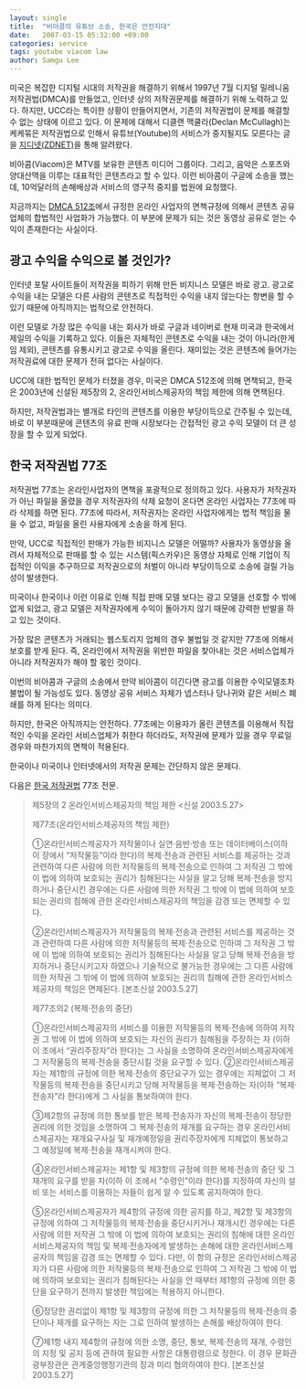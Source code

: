 ```yaml
---
layout: single
title:  "비아콤의 유튜브 소송, 한국은 안전지대"
date:   2007-03-15 05:32:00 +09:00
categories: service
tags: youtube viacom law
author: Samgu Lee
---
```

미국은 복잡한 디지털 시대의 저작권을 해결하기 위해서 1997년 7월 디지털 밀레니움 저작권법(DMCA)를 만들었고, 인터넷 상의 저작권문제를 해결하기 위해 노력하고 있다. 하지만, UCC라는 특이한 상황이 만들어지면서, 기존의 저작권법이 문제를 해결할 수 없는 상태에 이르고 있다. 이 문제에 대해서 디클랜 맥쿨라(Declan McCullagh)는 케케묶은 저작권법으로 인해서 유튜브(Youtube)의 서비스가 중지될지도 모른다는 글을 [지디넷(ZDNET)](http://www.zdnet.co.kr/news/internet/entertainment/0,39031275,39156131,00.htm)을 통해 알려왔다.

비아콤(Viacom)은 MTV를 보유한 콘텐츠 미디어 그룹이다. 그리고, 음악은 스포츠와 양대산맥을 이루는 대표적인 콘텐츠라고 할 수 있다. 이런 비아콤이 구글에 소송을 했는데, 10억달러의 손해배상과 서비스의 영구적 중지를 법원에 요청했다.

지금까지는 [DMCA 512조](http://www.copyright.gov/title17/92chap5.html#512)에서 규정한 온라인 사업자의 면책규정에 의해서 콘텐츠 공유 업체의 합법적인 사업화가 가능했다. 이 부분에 문제가 되는 것은 동영상 공유로 얻는 수익이 존재한다는 사실이다.

## 광고 수익을 수익으로 볼 것인가?

인터넷 포탈 사이트들이 저작권을 피하기 위해 만든 비지니스 모델은 바로 광고. 광고로 수익을 내는 모델은 다른 사람의 콘텐츠로 직접적인 수익을 내지 않는다는 항변을 할 수 있기 때문에 아직까지는 법적으로 안전하다.

이런 모델로 가장 많은 수익을 내는 회사가 바로 구글과 네이버로 현재 미국과 한국에서 제일의 수익을 기록하고 있다. 이들은 자체적인 콘텐츠로 수익을 내는 것이 아니라(한게임 제외), 콘텐츠를 유통시키고 광고로 수익을 올린다. 재미있는 것은 콘텐츠에 들어가는 저작권료에 대한 문제가 전혀 없다는 사실이다.

UCC에 대한 법적인 문제가 터졌을 경우, 미국은 DMCA 512조에 의해 면책되고, 한국은 2003년에 신설된 제5장의 2, 온라인서비스제공자의 책임 제한에 의해 면책된다.

하지만, 저작권법과는 별개로 타인의 콘텐츠를 이용한 부당이득으로 간주될 수 있는데, 바로 이 부분때문에 콘텐츠의 유료 판매 시장보다는 간접적인 광고 수익 모델이 더 큰 성장을 할 수 있게 되었다.

## 한국 저작권법 77조

저작권법 77조는 온라인사업자의 면책을 포괄적으로 정의하고 있다. 사용자가 저작권자가 아닌 파일을 올렸을 경우 저작권자의 삭제 요청이 온다면 온라인 사업자는 77조에 따라 삭제를 하면 된다. 77조에 따라서, 저작권자는 온라인 사업자에게는 법적 책임을 물을 수 없고, 파일을 올린 사용자에게 소송을 하게 된다.

만약, UCC로 직접적인 판매가 가능한 비지니스 모델은 어떨까? 사용자가 동영상을 올려서 자체적으로 판매를 할 수 있는 시스템(픽스카우)은 동영상 자체로 인해 기업이 직접적인 이익을 추구하므로 저작권으로의 처벌이 아니라 부당이득으로 소송에 걸릴 가능성이 발생한다.

미국이나 한국이나 이런 이유로 인해 직접 판매 모델 보다는 광고 모델을 선호할 수 밖에 없게 되었고, 광고 모델은 저작권자에게 수익이 돌아가지 않기 때문에 강력한 반발을 하고 있는 것이다.

가장 많은 콘텐츠가 거래되는 웹스토리지 업체의 경우 불법일 것 같지만 77조에 의해서 보호를 받게 된다. 즉, 온라인에서 저작권을 위반한 파일을 찾아내는 것은 서비스업체가 아니라 저작권자가 해야 할 몫인 것이다.

이번의 비아콤과 구글의 소송에서 만약 비아콤이 이긴다면 광고를 이용한 수익모델조차 불법이 될 가능성도 있다. 동영상 공유 서비스 자체가 넵스터나 당나귀와 같은 서비스 폐쇄를 하게 된다는 의미다.

하지만, 한국은 아직까지는 안전하다. 77조에는 이용자가 올린 콘텐츠를 이용해서 직접적인 수익을 온라인 서비스업체가 취한다 하더라도, 저작권에 문제가 있을 경우 무료일 경우와 마찬가지의 면책이 적용된다.

한국이나 미국이나 인터넷에서의 저작권 문제는 간단하지 않은 문제다.

다음은 [한국 저작권법](http://www.copyright.or.kr/copy/main.asp?ht=./law/law_b_kor.htm&#038;ca=6&#038;se=1#21) 77조 전문.

> 제5장의 2 온라인서비스제공자의 책임 제한 <신설 2003.5.27>
>
> 제77조(온라인서비스제공자의 책임 제한)
>
> ①온라인서비스제공자가 저작물이나 실연·음반·방송 또는 데이터베이스(이하 이 장에서 &#8220;저작물등&#8221;이라 한다)의 복제·전송과 관련된 서비스를 제공하는 것과 관련하여 다른 사람에 의한 저작물등의 복제·전송으로 인하여 그 저작권 그 밖에 이 법에 의하여 보호되는 권리가 침해된다는 사실을 알고 당해 복제·전송을 방지하거나 중단시킨 경우에는 다른 사람에 의한 저작권 그 밖에 이 법에 의하여 보호되는 권리의 침해에 관한 온라인서비스제공자의 책임을 감경 또는 면제할 수 있다.
>
> ②온라인서비스제공자가 저작물등의 복제·전송과 관련된 서비스를 제공하는 것과 관련하여 다른 사람에 의한 저작물등의 복제·전송으로 인하여 그 저작권 그 밖에 이 법에 의하여 보호되는 권리가 침해된다는 사실을 알고 당해 복제·전송을 방지하거나 중단시키고자 하였으나 기술적으로 불가능한 경우에는 그 다른 사람에 의한 저작권 그 밖에 이 법에 의하여 보호되는 권리의 침해에 관한 온라인서비스제공자의 책임은 면제된다. [본조신설 2003.5.27]
> 
> 제77조의2 (복제·전송의 중단)
>
> ①온라인서비스제공자의 서비스를 이용한 저작물등의 복제·전송에 의하여 저작권 그 밖에 이 법에 의하여 보호되는 자신의 권리가 침해됨을 주장하는 자 (이하 이 조에서 &#8220;권리주장자&#8221;라 한다)는 그 사실을 소명하여 온라인서비스제공자에게 그 저작물등의 복제·전송을 중단시킬 것을 요구할 수 있다.
②온라인서비스제공자는 제1항의 규정에 의한 복제·전송의 중단요구가 있는 경우에는 지체없이 그 저작물등의 복제·전송을 중단시키고 당해 저작물등을 복제·전송하는 자(이하 &#8220;복제·전송자&#8221;라 한다)에게 그 사실을 통보하여야 한다.
>
> ③제2항의 규정에 의한 통보를 받은 복제·전송자가 자신의 복제·전송이 정당한 권리에 의한 것임을 소명하여 그 복제·전송의 재개를 요구하는 경우 온라인서비스제공자는 재개요구사실 및 재개예정일을 권리주장자에게 지체없이 통보하고 그 예정일에 복제·전송을 재개시켜야 한다.
>
> ④온라인서비스제공자는 제1항 및 제3항의 규정에 의한 복제·전송의 중단 및 그 재개의 요구를 받을 자(이하 이 조에서 &#8220;수령인&#8221;이라 한다)를 지정하여 자신의 설비 또는 서비스를 이용하는 자들이 쉽게 알 수 있도록 공지하여야 한다.
>
> ⑤온라인서비스제공자가 제4항의 규정에 의한 공지를 하고, 제2항 및 제3항의 규정에
의하여 그 저작물등의 복제·전송을 중단시키거나 재개시킨 경우에는 다른 사람에 의한 저작권 그 밖에 이 법에 의하여 보호되는 권리의 침해에 대한 온라인서비스제공자의 책임 및 복제·전송자에게 발생하는 손해에 대한 온라인서비스제공자의 책임을 감경 또는 면제할 수 있다. 다만, 이 항의 규정은 온라인서비스제공자가 다른 사람에 의한 저작물등의 복제·전송으로 인하여 그 저작권 그 밖에 이 법에 의하여 보호되는 권리가 침해된다는 사실을 안 때부터 제1항의 규정에 의한 중단을 요구하기 전까지 발생한 책임에는 적용하지 아니한다.
>
> ⑥정당한 권리없이 제1항 및 제3항의 규정에 의한 그 저작물등의 복제·전송의 중단이나 재개를 요구하는 자는 그로 인하여 발생하는 손해를 배상하여야 한다.
>
> ⑦제1항 내지 제4항의 규정에 의한 소명, 중단, 통보, 복제·전송의 재개, 수령인의 지정 및 공지 등에 관하여 필요한 사항은 대통령령으로 정한다. 이 경우 문화관광부장관은 관계중앙행정기관의 장과 미리 협의하여야 한다. [본조신설 2003.5.27] 
